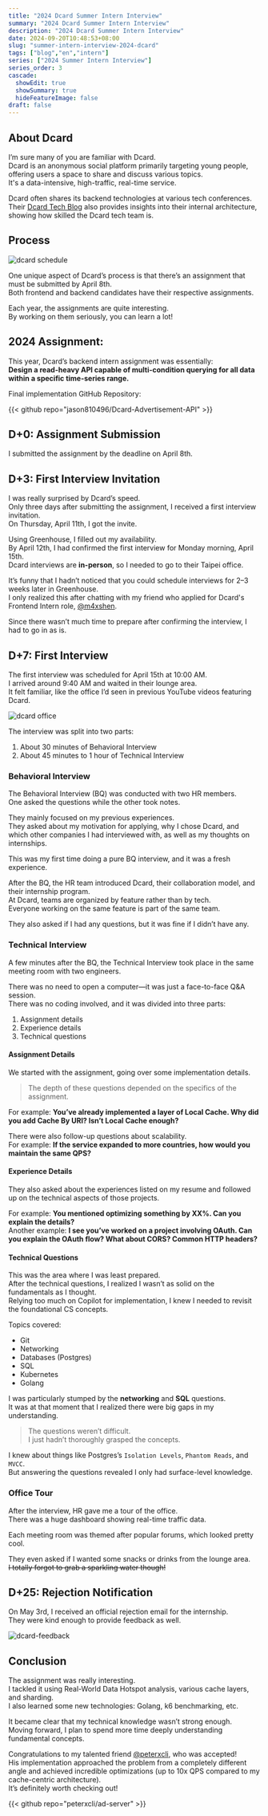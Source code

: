 ```yaml
---
title: "2024 Dcard Summer Intern Interview"
summary: "2024 Dcard Summer Intern Interview"
description: "2024 Dcard Summer Intern Interview"
date: 2024-09-20T10:48:53+08:00
slug: "summer-intern-interview-2024-dcard"
tags: ["blog","en","intern"]
series: ["2024 Summer Intern Interview"]
series_order: 3
cascade:
  showEdit: true
  showSummary: true
  hideFeatureImage: false
draft: false
---
```


## About Dcard

I’m sure many of you are familiar with Dcard.  
Dcard is an anonymous social platform primarily targeting young people, offering users a space to share and discuss various topics.  
It's a data-intensive, high-traffic, real-time service.

Dcard often shares its backend technologies at various tech conferences.  
Their [Dcard Tech Blog](https://dcardlab.medium.com/) also provides insights into their internal architecture, showing how skilled the Dcard tech team is.

## Process

![dcard schedule](dcard-schedule.png)

One unique aspect of Dcard’s process is that there’s an assignment that must be submitted by April 8th.  
Both frontend and backend candidates have their respective assignments.  

Each year, the assignments are quite interesting.  
By working on them seriously, you can learn a lot!

## 2024 Assignment:

This year, Dcard’s backend intern assignment was essentially:  
**Design a read-heavy API capable of multi-condition querying for all data within a specific time-series range.**

Final implementation GitHub Repository:  

{{< github repo="jason810496/Dcard-Advertisement-API" >}}

## D+0: Assignment Submission

I submitted the assignment by the deadline on April 8th.

## D+3: First Interview Invitation

I was really surprised by Dcard’s speed.  
Only three days after submitting the assignment, I received a first interview invitation.  
On Thursday, April 11th, I got the invite.

Using Greenhouse, I filled out my availability.  
By April 12th, I had confirmed the first interview for Monday morning, April 15th.  
Dcard interviews are **in-person**, so I needed to go to their Taipei office.

It’s funny that I hadn’t noticed that you could schedule interviews for 2–3 weeks later in Greenhouse.  
I only realized this after chatting with my friend who applied for Dcard's Frontend Intern role, [@m4xshen](https://github.com/m4xshen).

Since there wasn’t much time to prepare after confirming the interview, I had to go in as is.

## D+7: First Interview

The first interview was scheduled for April 15th at 10:00 AM.  
I arrived around 9:40 AM and waited in their lounge area.  
It felt familiar, like the office I’d seen in previous YouTube videos featuring Dcard.

![dcard office](dcard-office.jpeg)

The interview was split into two parts:  
1. About 30 minutes of Behavioral Interview  
2. About 45 minutes to 1 hour of Technical Interview

### Behavioral Interview

The Behavioral Interview (BQ) was conducted with two HR members.  
One asked the questions while the other took notes.

They mainly focused on my previous experiences.  
They asked about my motivation for applying, why I chose Dcard, and which other companies I had interviewed with, as well as my thoughts on internships.

This was my first time doing a pure BQ interview, and it was a fresh experience.

After the BQ, the HR team introduced Dcard, their collaboration model, and their internship program.  
At Dcard, teams are organized by feature rather than by tech.  
Everyone working on the same feature is part of the same team.

They also asked if I had any questions, but it was fine if I didn’t have any.

### Technical Interview

A few minutes after the BQ, the Technical Interview took place in the same meeting room with two engineers.

There was no need to open a computer—it was just a face-to-face Q&A session.  
There was no coding involved, and it was divided into three parts:

1. Assignment details  
2. Experience details  
3. Technical questions  

#### Assignment Details

We started with the assignment, going over some implementation details.  
> The depth of these questions depended on the specifics of the assignment.

For example: **You’ve already implemented a layer of Local Cache. Why did you add Cache By URI? Isn’t Local Cache enough?**

There were also follow-up questions about scalability.  
For example: **If the service expanded to more countries, how would you maintain the same QPS?**

#### Experience Details

They also asked about the experiences listed on my resume and followed up on the technical aspects of those projects.

For example: **You mentioned optimizing something by XX%. Can you explain the details?**  
Another example: **I see you’ve worked on a project involving OAuth. Can you explain the OAuth flow? What about CORS? Common HTTP headers?**

#### Technical Questions

This was the area where I was least prepared.  
After the technical questions, I realized I wasn’t as solid on the fundamentals as I thought.  
Relying too much on Copilot for implementation, I knew I needed to revisit the foundational CS concepts.

Topics covered:
- Git  
- Networking  
- Databases (Postgres)  
- SQL  
- Kubernetes  
- Golang  

I was particularly stumped by the **networking** and **SQL** questions.  
It was at that moment that I realized there were big gaps in my understanding.  
> The questions weren’t difficult.  
> I just hadn’t thoroughly grasped the concepts.

I knew about things like Postgres’s `Isolation Levels`, `Phantom Reads`, and `MVCC`.  
But answering the questions revealed I only had surface-level knowledge.

### Office Tour

After the interview, HR gave me a tour of the office.  
There was a huge dashboard showing real-time traffic data.

Each meeting room was themed after popular forums, which looked pretty cool.  

They even asked if I wanted some snacks or drinks from the lounge area.  
~~I totally forgot to grab a sparkling water though!~~

## D+25: Rejection Notification

On May 3rd, I received an official rejection email for the internship.  
They were kind enough to provide feedback as well.

![dcard-feedback](dcard-feedback.png)

## Conclusion

The assignment was really interesting.  
I tackled it using Real-World Data Hotspot analysis, various cache layers, and sharding.  
I also learned some new technologies: Golang, k6 benchmarking, etc.

It became clear that my technical knowledge wasn’t strong enough.  
Moving forward, I plan to spend more time deeply understanding fundamental concepts.

Congratulations to my talented friend [@peterxcli](https://github.com/peterxcli), who was accepted!  
His implementation approached the problem from a completely different angle and achieved incredible optimizations (up to 10x QPS compared to my cache-centric architecture).  
It’s definitely worth checking out!

{{< github repo="peterxcli/ad-server" >}}
